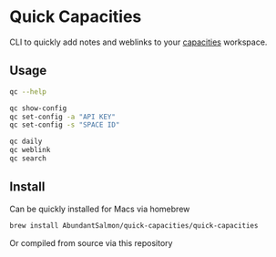 # Quick Capacities

CLI to quickly add notes and weblinks to your [capacities](https://capacities.io/) workspace.

## Usage

```bash
qc --help

qc show-config
qc set-config -a "API KEY"
qc set-config -s "SPACE ID"

qc daily
qc weblink
qc search
```

## Install

Can be quickly installed for Macs via homebrew

```bash
brew install AbundantSalmon/quick-capacities/quick-capacities
```

Or compiled from source via this repository
